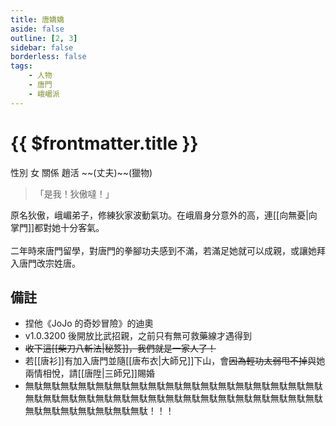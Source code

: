```yaml
---
title: 唐嬌嬌
aside: false
outline: [2, 3]
sidebar: false
borderless: false
tags:
    - 人物
    - 唐門
    - 峨嵋派
---
```


# {{ $frontmatter.title }}

<ChTabs position="bottom">
  <ChTab title="狄傲">
    <Ch
      src='/images/characters/big_trainee_girl_1/normal2.png' 
      position='right'/>
    <ChName nameZh='狄傲' nameEn='Di Ao' position='right' />
    <ChTable>
      <ChTr>
        <ChTd isTitle=true>
          性別
        </ChTd>
        <ChTd>
          女
        </ChTd>
      </ChTr>
      <ChTr>
        <ChTd isTitle=true position='center'>
          關係
        </ChTd>
      </ChTr>
      <ChTr>
        <ChTd position='center'>
          趙活 ~~(丈夫)~~(獵物)
        </ChTd>
      </ChTr>
    </ChTable>
  </ChTab>
  <ChTab title="JOJO立">
    <Ch 
      src='/images/characters/big_trainee_girl_1/jojo2.png' 
      position='right' />
    <ChName
      nameZh='JOJO立'
      nameEn='Jojo Pose'/>
  </ChTab>
  <ChTab title="唐嬌嬌">
    <Ch 
      src='/images/characters/big_trainee_girl_1/normal.png' 
      position='right' />
    <ChName
      nameZh='唐嬌嬌'
      nameEn='Tang Jiao Jiao'/>
  </ChTab>
  <ChTab title="JOJO立2">
    <Ch 
      src='/images/characters/big_trainee_girl_1/jojo.png' 
      position='right' />
    <ChName
      nameZh='JOJO立'
      nameEn='Jojo Pose'/>
  </ChTab>
</ChTabs>

> 「是我！狄傲噠！」

原名狄傲，峨嵋弟子，修練狄家波動氣功。在峨眉身分意外的高，連[[向無憂|向掌門]]都對她十分客氣。
<br><br>
二年時來唐門留學，對唐門的拳腳功夫感到不滿，若滿足她就可以<EndIcon no="50">成親</EndIcon>，或讓她拜入唐門改宗姓唐。

## 備註

-   捏他《JoJo 的奇妙冒險》的迪奧
-   v1.0.3200 後開放比武招親，之前只有無可救藥線才遇得到
-   ~~收下這[[柴刀八斬法|秘笈]]，我們就是一家人了！~~
-   若[[唐衫]]有加入唐門並隨[[唐布衣|大師兄]]下山，會~~因為輕功太弱甩不掉~~與她兩情相悅，請[[唐陞|三師兄]]賜婚
-   無駄無駄無駄無駄無駄無駄無駄無駄無駄無駄無駄無駄無駄無駄無駄無駄無駄無駄無駄無駄無駄無駄無駄無駄無駄無駄無駄無駄無駄無駄無駄無駄無駄無駄無駄無駄無駄無駄無駄無駄無駄！！！
